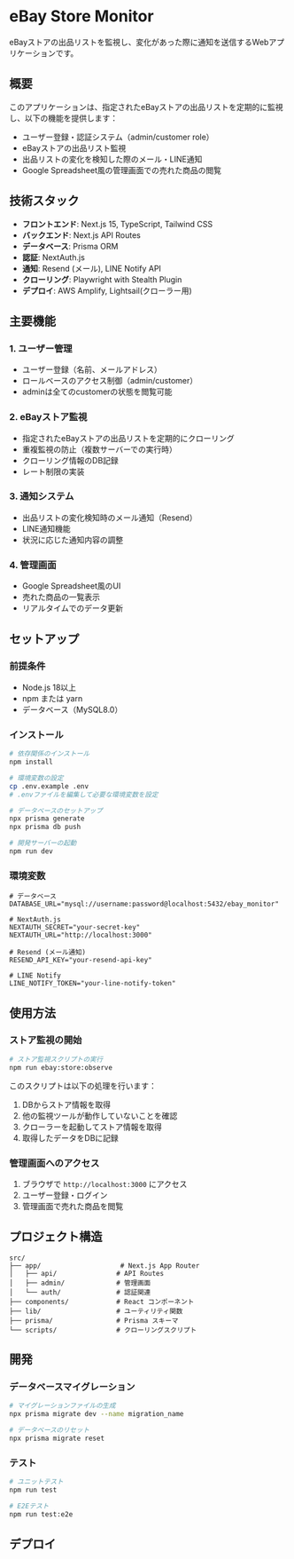 # eBay Store Monitor

eBayストアの出品リストを監視し、変化があった際に通知を送信するWebアプリケーションです。

## 概要

このアプリケーションは、指定されたeBayストアの出品リストを定期的に監視し、以下の機能を提供します：

- ユーザー登録・認証システム（admin/customer role）
- eBayストアの出品リスト監視
- 出品リストの変化を検知した際のメール・LINE通知
- Google Spreadsheet風の管理画面での売れた商品の閲覧

## 技術スタック

- **フロントエンド**: Next.js 15, TypeScript, Tailwind CSS
- **バックエンド**: Next.js API Routes
- **データベース**: Prisma ORM
- **認証**: NextAuth.js
- **通知**: Resend (メール), LINE Notify API
- **クローリング**: Playwright with Stealth Plugin
- **デプロイ**: AWS Amplify, Lightsail(クローラー用)

## 主要機能

### 1. ユーザー管理
- ユーザー登録（名前、メールアドレス）
- ロールベースのアクセス制御（admin/customer）
- adminは全てのcustomerの状態を閲覧可能

### 2. eBayストア監視
- 指定されたeBayストアの出品リストを定期的にクローリング
- 重複監視の防止（複数サーバーでの実行時）
- クローリング情報のDB記録
- レート制限の実装

### 3. 通知システム
- 出品リストの変化検知時のメール通知（Resend）
- LINE通知機能
- 状況に応じた通知内容の調整

### 4. 管理画面
- Google Spreadsheet風のUI
- 売れた商品の一覧表示
- リアルタイムでのデータ更新

## セットアップ

### 前提条件
- Node.js 18以上
- npm または yarn
- データベース（MySQL8.0）

### インストール

```bash
# 依存関係のインストール
npm install

# 環境変数の設定
cp .env.example .env
# .envファイルを編集して必要な環境変数を設定

# データベースのセットアップ
npx prisma generate
npx prisma db push

# 開発サーバーの起動
npm run dev
```

### 環境変数

```env
# データベース
DATABASE_URL="mysql://username:password@localhost:5432/ebay_monitor"

# NextAuth.js
NEXTAUTH_SECRET="your-secret-key"
NEXTAUTH_URL="http://localhost:3000"

# Resend (メール通知)
RESEND_API_KEY="your-resend-api-key"

# LINE Notify
LINE_NOTIFY_TOKEN="your-line-notify-token"
```

## 使用方法

### ストア監視の開始

```bash
# ストア監視スクリプトの実行
npm run ebay:store:observe
```

このスクリプトは以下の処理を行います：
1. DBからストア情報を取得
2. 他の監視ツールが動作していないことを確認
3. クローラーを起動してストア情報を取得
4. 取得したデータをDBに記録

### 管理画面へのアクセス

1. ブラウザで `http://localhost:3000` にアクセス
2. ユーザー登録・ログイン
3. 管理画面で売れた商品を閲覧

## プロジェクト構造

```
src/
├── app/                    # Next.js App Router
│   ├── api/               # API Routes
│   ├── admin/             # 管理画面
│   └── auth/              # 認証関連
├── components/            # React コンポーネント
├── lib/                   # ユーティリティ関数
├── prisma/                # Prisma スキーマ
└── scripts/               # クローリングスクリプト
```

## 開発

### データベースマイグレーション

```bash
# マイグレーションファイルの生成
npx prisma migrate dev --name migration_name

# データベースのリセット
npx prisma migrate reset
```

### テスト

```bash
# ユニットテスト
npm run test

# E2Eテスト
npm run test:e2e
```

## デプロイ

